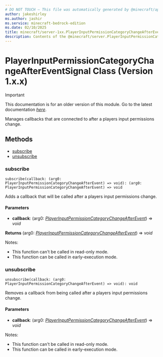 ```yaml
---
# DO NOT TOUCH — This file was automatically generated by @minecraft/api-docs-generator, to report problems file an issue at https://github.com/Mojang/minecraft-scripting-libraries
author: jakeshirley
ms.author: jashir
ms.service: minecraft-bedrock-edition
ms.date: 02/10/2025
title: minecraft/server-1xx.PlayerInputPermissionCategoryChangeAfterEventSignal Class
description: Contents of the @minecraft/server.PlayerInputPermissionCategoryChangeAfterEventSignal class (Version 1.x.x).
---
```

# PlayerInputPermissionCategoryChangeAfterEventSignal Class (Version 1.x.x)

> [!IMPORTANT]
> This documentation is for an older version of this module. Go to the latest documentation [*here*](../../../scriptapi/minecraft/server/PlayerInputPermissionCategoryChangeAfterEventSignal.md).

Manages callbacks that are connected to after a players input permissions change.

## Methods
- [subscribe](#subscribe)
- [unsubscribe](#unsubscribe)

### **subscribe**
`
subscribe(callback: (arg0: PlayerInputPermissionCategoryChangeAfterEvent) => void): (arg0: PlayerInputPermissionCategoryChangeAfterEvent) => void
`

Adds a callback that will be called after a players input permissions change.

#### **Parameters**
- **callback**: (arg0: [*PlayerInputPermissionCategoryChangeAfterEvent*](PlayerInputPermissionCategoryChangeAfterEvent.md)) => *void*

**Returns** (arg0: [*PlayerInputPermissionCategoryChangeAfterEvent*](PlayerInputPermissionCategoryChangeAfterEvent.md)) => *void*
  
Notes:
- This function can't be called in read-only mode.
- This function can be called in early-execution mode.

### **unsubscribe**
`
unsubscribe(callback: (arg0: PlayerInputPermissionCategoryChangeAfterEvent) => void): void
`

Removes a callback from being called after a players input permissions change.

#### **Parameters**
- **callback**: (arg0: [*PlayerInputPermissionCategoryChangeAfterEvent*](PlayerInputPermissionCategoryChangeAfterEvent.md)) => *void*
  
Notes:
- This function can't be called in read-only mode.
- This function can be called in early-execution mode.

